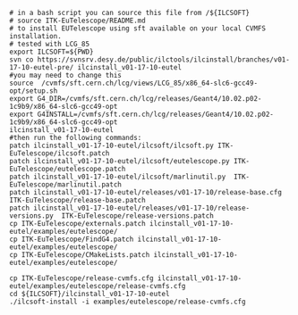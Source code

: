    # in a bash script you can source this file from /${ILCSOFT} 
    # source ITK-EuTelescope/README.md 
    # to install EUTelescope using sft available on your local CVMFS installation. 
    # tested with LCG_85 
    export ILCSOFT=${PWD} 
    svn co https://svnsrv.desy.de/public/ilctools/ilcinstall/branches/v01-17-10-eutel-pre/ ilcinstall_v01-17-10-eutel 
    #you may need to change this 
    source  /cvmfs/sft.cern.ch/lcg/views/LCG_85/x86_64-slc6-gcc49-opt/setup.sh
    export G4_DIR=/cvmfs/sft.cern.ch/lcg/releases/Geant4/10.02.p02-1c9b9/x86_64-slc6-gcc49-opt
    export G4INSTALL=/cvmfs/sft.cern.ch/lcg/releases/Geant4/10.02.p02-1c9b9/x86_64-slc6-gcc49-opt
    ilcinstall_v01-17-10-eutel
    #then run the following commands:
    patch ilcinstall_v01-17-10-eutel/ilcsoft/ilcsoft.py ITK-EuTelescope/ilcsoft.patch 
    patch ilcinstall_v01-17-10-eutel/ilcsoft/eutelescope.py ITK-EuTelescope/eutelescope.patch
    patch ilcinstall_v01-17-10-eutel/ilcsoft/marlinutil.py  ITK-EuTelescope/marlinutil.patch
    patch ilcinstall_v01-17-10-eutel/releases/v01-17-10/release-base.cfg  ITK-EuTelescope/release-base.patch
    patch ilcinstall_v01-17-10-eutel/releases/v01-17-10/release-versions.py  ITK-EuTelescope/release-versions.patch
    cp ITK-EuTelescope/externals.patch ilcinstall_v01-17-10-eutel/examples/eutelescope/
    cp ITK-EuTelescope/FindG4.patch ilcinstall_v01-17-10-eutel/examples/eutelescope/
    cp ITK-EuTelescope/CMakeLists.patch ilcinstall_v01-17-10-eutel/examples/eutelescope/

    cp ITK-EuTelescope/release-cvmfs.cfg ilcinstall_v01-17-10-eutel/examples/eutelescope/release-cvmfs.cfg
    cd ${ILCSOFT}/ilcinstall_v01-17-10-eutel
    ./ilcsoft-install -i examples/eutelescope/release-cvmfs.cfg

